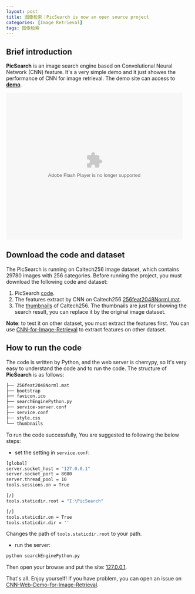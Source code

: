 ```yaml
---
layout: post
title: 图像检索：PicSearch is now an open source project
categories: [Image Retrieval]
tags: 图像检索
---
```


## Brief introduction

**PicSearch** is an image search engine based on Convolutional Neural Network (CNN) feature. It's a very simple demo and it just showes the performance of CNN for image retrieval. The demo site can access to [**demo**](http://search.yongyuan.name/).

<object width="800" height="600">
<param name="movie" value="http://player.youku.com/player.php/sid/XMTM0NzYyMzE4OA==/v.swf"></param>
<param name="allowFullScreen" value="true" />
<param name="allowScriptAccess" value="always"/>
<param name="wmode" value="transparent"></param>
<param name="bgColor" value="#ffffff"></param>
<embed src="http://player.youku.com/player.php/sid/XMTM0NzYyMzE4OA==/v.swf" allowFullScreen="true" quality="high" width="480" height="400" align="middle" allowScriptAccess="always" type="application/x-shockwave-flash"></embed>
</object>

## Download the code and dataset

The PicSearch is running on Caltech256 image dataset, which contains 29780 images with 256 categories. Before running the project, you must download the following code and dataset:

1. PicSearch [code](https://github.com/willard-yuan/CNN-Web-Demo-for-Image-Retrieval).
2. The features extract by CNN on Caltech256 [256feat2048Norml.mat](http://pan.baidu.com/s/14YAeE).
3. The [thumbnails](http://pan.baidu.com/s/1kT4atkb) of Caltech256. The thumbnails are just for showing the search result, you can replace it by the original image dataset.

**Note**: to test it on other dataset, you must extract the features first. You can use [CNN-for-Image-Retrieval](https://github.com/willard-yuan/CNN-for-Image-Retrieval) to extract features on other dataset.

## How to run the code

The code is written by Python, and the web server is cherrypy, so It's very easy to understand the code and to run the code. The structure of **PicSearch** is as follows:

```sh
├── 256feat2048Norml.mat
├── bootstrap
├── favicon.ico
├── searchEnginePython.py
├── service-server.conf
├── service.conf
├── style.css
└── thumbnails
```

To run the code successfully, You are suggested to following the below steps:

- set the setting in `service.conf`:

```sh
[global]
server.socket_host = "127.0.0.1"
server.socket_port = 8080
server.thread_pool = 10
tools.sessions.on = True

[/]
tools.staticdir.root = "I:\PicSearch"

[/]
tools.staticdir.on = True
tools.staticdir.dir = ''
```

Changes the path of `tools.staticdir.root` to your path.

- run the server:

```sh
python searchEnginePython.py
```

Then open your browse and put the site: [127.0.0.1](http://127.0.0.1/).

That's all. Enjoy yourself! If you have problem, you can open an issue on [CNN-Web-Demo-for-Image-Retrieval](https://github.com/willard-yuan/CNN-Web-Demo-for-Image-Retrieval/issues/new).
